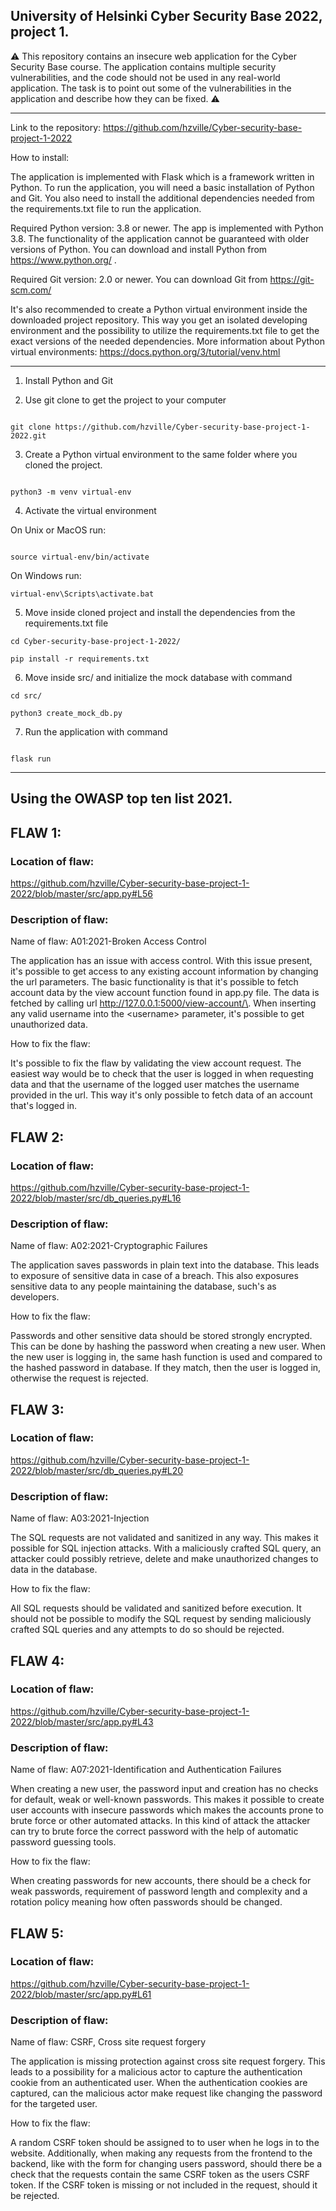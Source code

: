 ## University of Helsinki Cyber Security Base 2022, project 1.

:warning: This repository contains an insecure web application for the Cyber Security Base course. The application contains multiple security vulnerabilities, and the code should not be used in any real-world application. The task is to point out some of the vulnerabilities in the application and describe how they can be fixed. :warning:

---


Link to the repository: https://github.com/hzville/Cyber-security-base-project-1-2022 

How to install: 

The application is implemented with Flask which is a framework written in Python. To run the application, you will need a basic installation of Python and Git. You also need to install the additional dependencies needed from the requirements.txt file to run the application. 

Required Python version: 3.8 or newer. The app is implemented with Python 3.8. The functionality of the application cannot be guaranteed with older versions of Python. You can download and install Python from https://www.python.org/ . 

Required Git version: 2.0 or newer. You can download Git from https://git-scm.com/

It's also recommended to create a Python virtual environment inside the downloaded project repository. This way you get an isolated developing environment and the possibility to utilize the requirements.txt file to get the exact versions of the needed dependencies. More information about Python virtual environments: https://docs.python.org/3/tutorial/venv.html

---

1. Install Python and Git
 
2. Use git clone to get the project to your computer

``` 

git clone https://github.com/hzville/Cyber-security-base-project-1-2022.git 

```  

3. Create a Python virtual environment to the same folder where you cloned the project. 

``` 

python3 -m venv virtual-env 

``` 

4. Activate the virtual environment 

On Unix or MacOS run:
``` 

source virtual-env/bin/activate 

``` 
On Windows run:
```
virtual-env\Scripts\activate.bat
```

5. Move inside cloned project and install the dependencies from the requirements.txt file 

``` 
cd Cyber-security-base-project-1-2022/

pip install -r requirements.txt 

``` 

6. Move inside src/ and initialize the mock database with command 

``` 
cd src/

python3 create_mock_db.py 

``` 

7. Run the application with command 

``` 

flask run 

``` 

---

## Using the  OWASP top ten list 2021.

## FLAW 1: 

### Location of flaw: 
https://github.com/hzville/Cyber-security-base-project-1-2022/blob/master/src/app.py#L56
 
 
### Description of flaw: 

Name of flaw: A01:2021-Broken Access Control 

The application has an issue with access control. With this issue present, it's possible to get access to any existing account information by changing the url parameters. The basic functionality is that it's possible to fetch account data by the view account function found in app.py file. The data is fetched by calling url http://127.0.0.1:5000/view-account/\<username>\. When inserting any valid username into the \<username> parameter, it's possible to get unauthorized data.  

How to fix the flaw: 

It's possible to fix the flaw by validating the view account request. The easiest way would be to check that the user is logged in when requesting data and that the username of the logged user matches the username provided in the url. This way it's only possible to fetch data of an account that's logged in.  

## FLAW 2: 

### Location of flaw: 
https://github.com/hzville/Cyber-security-base-project-1-2022/blob/master/src/db_queries.py#L16

### Description of flaw: 

Name of flaw: A02:2021-Cryptographic Failures 

The application saves passwords in plain text into the database. This leads to exposure of sensitive data in case of a breach. This also exposures sensitive data to any people maintaining the database, such's as developers. 

How to fix the flaw: 

Passwords and other sensitive data should be stored strongly encrypted. This can be done by hashing the password when creating a new user. When the new user is logging in, the same hash function is used and compared to the hashed password in database. If they match, then the user is logged in, otherwise the request is rejected.  

## FLAW 3: 

### Location of flaw: 
https://github.com/hzville/Cyber-security-base-project-1-2022/blob/master/src/db_queries.py#L20
### Description of flaw: 

Name of flaw: A03:2021-Injection 

The SQL requests are not validated and sanitized in any way. This makes it possible for SQL injection attacks. With a maliciously crafted SQL query, an attacker could possibly retrieve, delete and make unauthorized changes to data in the database. 

How to fix the flaw: 

All SQL requests should be validated and sanitized before execution. It should not be possible to modify the SQL request by sending maliciously crafted SQL queries and any attempts to do so should be rejected. 

## FLAW 4: 

### Location of flaw: 
https://github.com/hzville/Cyber-security-base-project-1-2022/blob/master/src/app.py#L43

### Description of flaw: 

Name of flaw: A07:2021-Identification and Authentication Failures 
 
When creating a new user, the password input and creation has no checks for default, weak or well-known passwords. This makes it possible to create user accounts with insecure passwords which makes the accounts prone to brute force or other automated attacks. In this kind of attack the attacker can try to brute force the correct password with the help of automatic password guessing tools. 

How to fix the flaw: 
 
When creating passwords for new accounts, there should be a check for weak passwords, requirement of password length and complexity and a rotation policy meaning how often passwords should be changed.  

## FLAW 5: 

### Location of flaw: 

https://github.com/hzville/Cyber-security-base-project-1-2022/blob/master/src/app.py#L61

### Description of flaw: 

Name of flaw: CSRF, Cross site request forgery 

The application is missing protection against cross site request forgery. This leads to a possibility for a malicious actor to capture the authentication cookie from an authenticated user. When the authentication cookies are captured, can the malicious actor make request like changing the password for the targeted user. 

How to fix the flaw: 

A random CSRF token should be assigned to to user when he logs in to the website. Additionally, when making any requests from the frontend to the backend, like with the form for changing users password, should there be a check that the requests contain the same CSRF token as the users CSRF token. If the CSRF token is missing or not included in the request, should it be rejected.